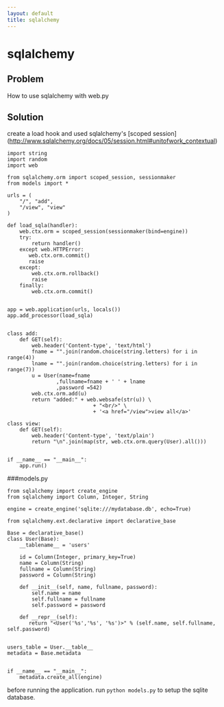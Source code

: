 ```yaml
---
layout: default
title: sqlalchemy 
---
```


# sqlalchemy 

## Problem

How to use sqlalchemy with web.py

## Solution

create a load hook and used sqlalchemy's [scoped session] (http://www.sqlalchemy.org/docs/05/session.html#unitofwork_contextual)


    import string
    import random
    import web

    from sqlalchemy.orm import scoped_session, sessionmaker
    from models import *

    urls = (
        "/", "add",
        "/view", "view"
    )

    def load_sqla(handler):
        web.ctx.orm = scoped_session(sessionmaker(bind=engine))
        try:
            return handler()
        except web.HTTPError:
           web.ctx.orm.commit()
           raise
        except:
            web.ctx.orm.rollback()
            raise
        finally:
            web.ctx.orm.commit()


    app = web.application(urls, locals())
    app.add_processor(load_sqla)


    class add:
        def GET(self):
            web.header('Content-type', 'text/html')
            fname = "".join(random.choice(string.letters) for i in range(4))
            lname = "".join(random.choice(string.letters) for i in range(7))
            u = User(name=fname
                    ,fullname=fname + ' ' + lname
                    ,password =542)
            web.ctx.orm.add(u)
            return "added:" + web.websafe(str(u)) \
                                + "<br/>" \
                                + '<a href="/view">view all</a>'

    class view:
        def GET(self):
            web.header('Content-type', 'text/plain')
            return "\n".join(map(str, web.ctx.orm.query(User).all()))


    if __name__ == "__main__":
        app.run()


###models.py

    from sqlalchemy import create_engine
    from sqlalchemy import Column, Integer, String

    engine = create_engine('sqlite:///mydatabase.db', echo=True)

    from sqlalchemy.ext.declarative import declarative_base

    Base = declarative_base()
    class User(Base):
        __tablename__ = 'users'

        id = Column(Integer, primary_key=True)
        name = Column(String)
        fullname = Column(String)
        password = Column(String)

        def __init__(self, name, fullname, password):
            self.name = name
            self.fullname = fullname
            self.password = password

        def __repr__(self):
           return "<User('%s','%s', '%s')>" % (self.name, self.fullname, self.password)


    users_table = User.__table__
    metadata = Base.metadata


    if __name__ == "__main__":
        metadata.create_all(engine)



before running the application. run `python models.py` to setup the sqlite database.